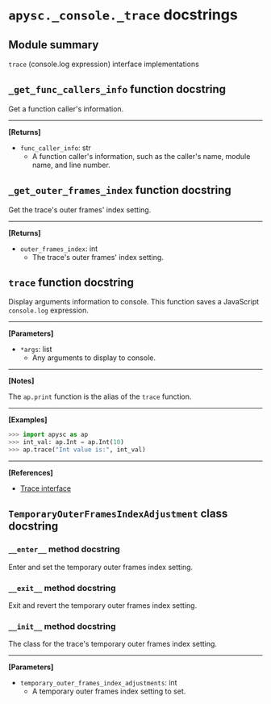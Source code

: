 # `apysc._console._trace` docstrings

## Module summary

`trace` (console.log expression) interface implementations

## `_get_func_callers_info` function docstring

Get a function caller's information.<hr>

**[Returns]**

- `func_caller_info`: str
  - A function caller's information, such as the caller's name, module name, and line number.

## `_get_outer_frames_index` function docstring

Get the trace's outer frames' index setting.<hr>

**[Returns]**

- `outer_frames_index`: int
  - The trace's outer frames' index setting.

## `trace` function docstring

Display arguments information to console. This function saves a JavaScript `console.log` expression.<hr>

**[Parameters]**

- `*args`: list
  - Any arguments to display to console.

<hr>

**[Notes]**

The `ap.print` function is the alias of the `trace` function.<hr>

**[Examples]**

```py
>>> import apysc as ap
>>> int_val: ap.Int = ap.Int(10)
>>> ap.trace("Int value is:", int_val)
```

<hr>

**[References]**

- [Trace interface](https://simon-ritchie.github.io/apysc/en/trace.html)

## `TemporaryOuterFramesIndexAdjustment` class docstring

### `__enter__` method docstring

Enter and set the temporary outer frames index setting.

### `__exit__` method docstring

Exit and revert the temporary outer frames index setting.

### `__init__` method docstring

The class for the trace's temporary outer frames index setting.<hr>

**[Parameters]**

- `temporary_outer_frames_index_adjustments`: int
  - A temporary outer frames index setting to set.